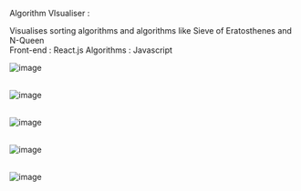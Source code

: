Algorithm VIsualiser : </br>

Visualises sorting algorithms and algorithms like Sieve of Eratosthenes and N-Queen </br>
Front-end : React.js
Algorithms : Javascript

![image](https://github.com/Ruturaj-7802/AlgorithmVisualiser/assets/76171596/97e656ad-dc92-49f7-8baf-f98d1e65a070) </br> </br>

![image](https://github.com/Ruturaj-7802/AlgorithmVisualiser/assets/76171596/e82d8ce1-21b5-4c11-bd7d-3af4a6412adf) </br></br>

![image](https://github.com/Ruturaj-7802/AlgorithmVisualiser/assets/76171596/e1c6a5e7-84de-4ef7-898c-3ef7e817bd71) </br></br>

![image](https://github.com/Ruturaj-7802/AlgorithmVisualiser/assets/76171596/98921faa-9646-4be7-967b-7d0256edd880) </br></br>

![image](https://github.com/Ruturaj-7802/AlgorithmVisualiser/assets/76171596/8329ee57-e8a5-4127-832a-40d84660d268) </br></br>




